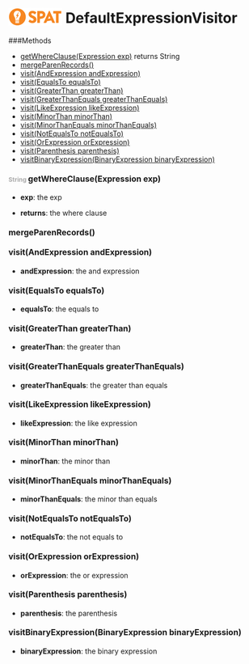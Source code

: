 <img src='spat.jpg' alt='SPAT' style='position: relative;top: 5px;'/> DefaultExpressionVisitor
=====



###Methods
- [getWhereClause(Expression exp)](#1984122092)  returns String
- [mergeParenRecords()](#176413489) 
- [visit(AndExpression andExpression)](#-1751769720) 
- [visit(EqualsTo equalsTo)](#1095262694) 
- [visit(GreaterThan greaterThan)](#-1954035856) 
- [visit(GreaterThanEquals greaterThanEquals)](#-2030653838) 
- [visit(LikeExpression likeExpression)](#-365883514) 
- [visit(MinorThan minorThan)](#1095689018) 
- [visit(MinorThanEquals minorThanEquals)](#1673348924) 
- [visit(NotEqualsTo notEqualsTo)](#1177027404) 
- [visit(OrExpression orExpression)](#1542498886) 
- [visit(Parenthesis parenthesis)](#1823041402) 
- [visitBinaryExpression(BinaryExpression binaryExpression)](#-672152115) 


#### <span style="font-size:12px;color:#AAAAAA">String</span> <a style="font-size:16px;" name="1984122092">getWhereClause</a><span style="font-size:16px;">(Expression exp)</span>
- <b>exp</b>: 
        the exp

- <b>returns</b>: the where clause

#### <a style="font-size:16px;" name="176413489">mergeParenRecords</a><span style="font-size:16px;">()</span>

#### <a style="font-size:16px;" name="-1751769720">visit</a><span style="font-size:16px;">(AndExpression andExpression)</span>
- <b>andExpression</b>: 
        the and expression


#### <a style="font-size:16px;" name="1095262694">visit</a><span style="font-size:16px;">(EqualsTo equalsTo)</span>
- <b>equalsTo</b>: 
        the equals to


#### <a style="font-size:16px;" name="-1954035856">visit</a><span style="font-size:16px;">(GreaterThan greaterThan)</span>
- <b>greaterThan</b>: 
        the greater than


#### <a style="font-size:16px;" name="-2030653838">visit</a><span style="font-size:16px;">(GreaterThanEquals greaterThanEquals)</span>
- <b>greaterThanEquals</b>: 
        the greater than equals


#### <a style="font-size:16px;" name="-365883514">visit</a><span style="font-size:16px;">(LikeExpression likeExpression)</span>
- <b>likeExpression</b>: 
        the like expression


#### <a style="font-size:16px;" name="1095689018">visit</a><span style="font-size:16px;">(MinorThan minorThan)</span>
- <b>minorThan</b>: 
        the minor than


#### <a style="font-size:16px;" name="1673348924">visit</a><span style="font-size:16px;">(MinorThanEquals minorThanEquals)</span>
- <b>minorThanEquals</b>: 
        the minor than equals


#### <a style="font-size:16px;" name="1177027404">visit</a><span style="font-size:16px;">(NotEqualsTo notEqualsTo)</span>
- <b>notEqualsTo</b>: 
        the not equals to


#### <a style="font-size:16px;" name="1542498886">visit</a><span style="font-size:16px;">(OrExpression orExpression)</span>
- <b>orExpression</b>: 
        the or expression


#### <a style="font-size:16px;" name="1823041402">visit</a><span style="font-size:16px;">(Parenthesis parenthesis)</span>
- <b>parenthesis</b>: 
        the parenthesis


#### <a style="font-size:16px;" name="-672152115">visitBinaryExpression</a><span style="font-size:16px;">(BinaryExpression binaryExpression)</span>
- <b>binaryExpression</b>: 
        the binary expression



